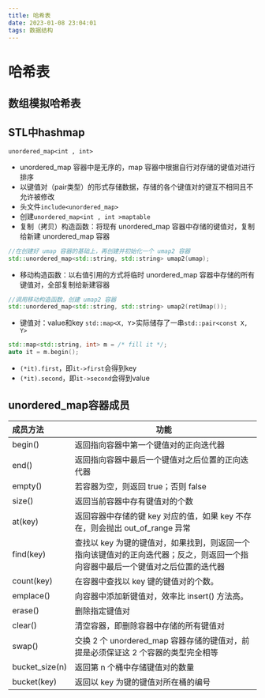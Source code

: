 ```yaml
---
title: 哈希表
date: 2023-01-08 23:04:01
tags: 数据结构
---
```

# 哈希表
## 数组模拟哈希表
## STL中hashmap
`unordered_map<int , int>`
- unordered_map 容器中是无序的，map 容器中根据自行对存储的键值对进行排序
- 以键值对（pair类型）的形式存储数据，存储的各个键值对的键互不相同且不允许被修改
- 头文件`include<unordered_map>`
- 创建`unordered_map<int , int >maptable`
- 复制（拷贝）构造函数：将现有 unordered_map 容器中存储的键值对，复制给新建 unordered_map 容器
<!-- more -->
```c++
//在创建好 umap 容器的基础上，再创建并初始化一个 umap2 容器
std::unordered_map<std::string, std::string> umap2(umap);
```
- 移动构造函数：以右值引用的方式将临时 unordered_map 容器中存储的所有键值对，全部复制给新建容器
```c++
//调用移动构造函数，创建 umap2 容器
std::unordered_map<std::string, std::string> umap2(retUmap());
```
- 键值对：value和key
`std::map<X, Y`>实际储存了一串`std::pair<const X, Y>`
```c++
std::map<std::string, int> m = /* fill it */;
auto it = m.begin();
```
  - `(*it).first`，即`it->first`会得到key
  - `(*it).second`，即`it->second`会得到value

## unordered_map容器成员
|成员方法 | 功能|
| :----------- |---------- |
|  begin() | 返回指向容器中第一个键值对的正向迭代器   
| end() |  返回指向容器中最后一个键值对之后位置的正向迭代器
| empty() | 若容器为空，则返回 true；否则 false
|size()|返回当前容器中存有键值对的个数
|at(key)	|返回容器中存储的键 key 对应的值，如果 key 不存在，则会抛出 out_of_range 异常
| find(key)	|查找以 key 为键的键值对，如果找到，则返回一个指向该键值对的正向迭代器；反之，则返回一个指向容器中最后一个键值对之后位置的迭代器
|count(key)	|在容器中查找以 key 键的键值对的个数。
|emplace()	|向容器中添加新键值对，效率比 insert() 方法高。
|erase()|删除指定键值对
|clear() |清空容器，即删除容器中存储的所有键值对
|swap()	|交换 2 个 unordered_map 容器存储的键值对，前提是必须保证这 2 个容器的类型完全相等
|bucket_size(n)	|返回第 n 个桶中存储键值对的数量
|bucket(key)|返回以 key 为键的键值对所在桶的编号